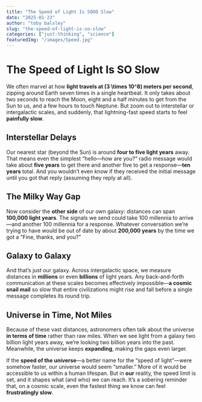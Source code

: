 ```yaml
---
title: "The Speed of Light Is SOOO Slow"
date: "2025-01-23"
author: "toby balsley" 
slug: "the-speed-of-light-is-so-slow"
categories: ["just-thinking", "science"]
featuredImg: "/images/Speed.jpg"
---
```


# The Speed of Light Is SO Slow

We often marvel at how **light travels at \(3 \times 10^8\) meters per second**, zipping around Earth seven times in a single heartbeat. It only takes about two seconds to reach the Moon, eight and a half minutes to get from the Sun to us, and a few hours to touch Neptune. But zoom out to interstellar or intergalactic scales, and suddenly, that lightning-fast speed starts to feel **painfully slow**.

## Interstellar Delays
Our nearest star (beyond the Sun) is around **four to five light years** away. That means even the simplest “hello—how are you?” radio message would take about **five years** to get there and another five to get a response—**ten years** total. And you wouldn’t even know if they received the initial message until you got that reply (assuming they reply at all). 

## The Milky Way Gap
Now consider the **other side** of our own galaxy: distances can span **100,000 light years**. The signals we send could take 100 millennia to arrive—and another 100 millennia for a response. Whatever conversation we’re trying to have would be out of date by about **200,000 years** by the time we got a “Fine, thanks, and you?”

## Galaxy to Galaxy
And that’s just our galaxy. Across intergalactic space, we measure distances in **millions** or even **billions** of light years. Any back-and-forth communication at these scales becomes effectively impossible—**a cosmic snail mail** so slow that entire civilizations might rise and fall before a single message completes its round trip.

## Universe in Time, Not Miles
Because of these vast distances, astronomers often talk about the universe **in terms of time** rather than raw miles. When we see light from a galaxy two billion light years away, we’re looking two billion years into the past. Meanwhile, the universe keeps **expanding**, making the gaps even larger.

If the **speed of the universe**—a better name for the “speed of light”—were somehow faster, our universe would seem “smaller.” More of it would be accessible to us within a human lifespan. But in **our** reality, the speed limit is set, and it shapes what (and who) we can reach. It’s a sobering reminder that, on a cosmic scale, even the fastest thing we know can feel **frustratingly slow**.